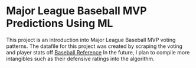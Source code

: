 # Major League Baseball MVP Predictions Using ML
This project is an introduction into Major League Baseball MVP voting patterns. The datafile for this project was created by scraping the voting and player stats off [Baseball Reference](https://www.baseball-reference.com/award/awards.shtml) In the future, I plan to compile more intangibles such as their defensive ratings into the algorithm. 

